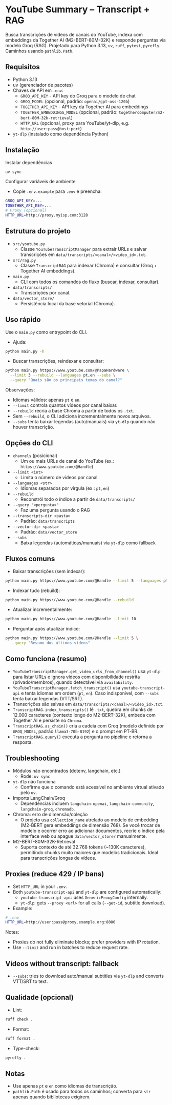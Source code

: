 # YouTube Summary – Transcript + RAG

Busca transcrições de vídeos de canais do YouTube, indexa com embeddings da Together AI (M2-BERT-80M-32K) e responde perguntas via modelo Groq (RAG). Projetado para Python 3.13, `uv`, `ruff`, `pytest`, `pyrefly`. Caminhos usando `pathlib.Path`.

## Requisitos

- Python 3.13
- uv (gerenciador de pacotes)
- Chaves de API em `.env`:
  - `GROQ_API_KEY` - API key do Groq para o modelo de chat
  - `GROQ_MODEL` (opcional, padrão: `openai/gpt-oss-120b`)
  - `TOGETHER_API_KEY` - API key da Together AI para embeddings
  - `TOGETHER_EMBEDDINGS_MODEL` (opcional, padrão: `togethercomputer/m2-bert-80M-32k-retrieval`)
  - `HTTP_URL` (opcional, proxy para YouTube/yt-dlp, e.g. `http://user:pass@host:port`)
- `yt-dlp` (instalado como dependência Python)

## Instalação

Instalar dependências

```bash
uv sync
```

Configurar variáveis de ambiente

- Copie `.env.example` para `.env` e preencha:

```bash
GROQ_API_KEY=...
TOGETHER_API_KEY=...
# Proxy (opcional)
HTTP_URL=http://proxy.myisp.com:3128
```

## Estrutura do projeto

- `src/youtube.py`
  - Classe `YouTubeTranscriptManager` para extrair URLs e salvar transcrições em `data/transcripts/<canal>/<video_id>.txt`.
- `src/rag.py`
  - Classe `TranscriptRAG` para indexar (Chroma) e consultar (Groq + Together AI embeddings).
- `main.py`
  - CLI com todos os comandos do fluxo (buscar, indexar, consultar).
- `data/transcripts/`
  - Transcrições por canal.
- `data/vector_store/`
  - Persistência local da base vetorial (Chroma).

## Uso rápido

Use o `main.py` como entrypoint do CLI.

- Ajuda:

```bash
python main.py -h
```

- Buscar transcrições, reindexar e consultar:

```bash
python main.py https://www.youtube.com/@PapaHardware \
  --limit 3 --rebuild --languages pt,en --subs \
  --query "Quais são os principais temas do canal?"
```

Observações:

- Idiomas válidos: apenas `pt` e `en`.
- `--limit` controla quantos vídeos por canal baixar.
- `--rebuild` recria a base Chroma a partir de todos os `.txt`.
- Sem `--rebuild`, o CLI adiciona incrementalmente novos arquivos.
- `--subs` tenta baixar legendas (auto/manuais) via `yt-dlp` quando não houver transcrição.

## Opções do CLI

- `channels` (posicional)
  - Um ou mais URLs de canal do YouTube (ex.: `https://www.youtube.com/@Handle`)
- `--limit <int>`
  - Limita o número de vídeos por canal
- `--languages <str>`
  - Idiomas separados por vírgula (ex.: `pt,en`)
- `--rebuild`
  - Reconstrói todo o índice a partir de `data/transcripts/`
- `--query "<pergunta>"`
  - Faz uma pergunta usando o RAG
- `--transcripts-dir <pasta>`
  - Padrão: `data/transcripts`
- `--vector-dir <pasta>`
  - Padrão: `data/vector_store`
- `--subs`
  - Baixa legendas (automáticas/manuais) via `yt-dlp` como fallback

## Fluxos comuns

- Baixar transcrições (sem indexar):

```bash
python main.py https://www.youtube.com/@Handle --limit 5 --languages pt,en
```

- Indexar tudo (rebuild):

```bash
python main.py https://www.youtube.com/@Handle --rebuild
```

- Atualizar incrementalmente:

```bash
python main.py https://www.youtube.com/@Handle --limit 10
```

- Perguntar após atualizar índice:

```bash
python main.py https://www.youtube.com/@Handle --limit 5 \
  --query "Resumo dos últimos vídeos"
```

## Como funciona (resumo)

- `YouTubeTranscriptManager.get_video_urls_from_channel()` usa `yt-dlp` para listar URLs e ignora vídeos com disponibilidade restrita (privado/membros), quando detectável via `availability`.
- `YouTubeTranscriptManager.fetch_transcript()` usa `youtube-transcript-api` e tenta idiomas em ordem (`pt`, `en`). Caso indisponível, com `--subs` tenta baixar legendas (VTT/SRT).
- Transcrições são salvas em `data/transcripts/<canal>/<video_id>.txt`.
- `TranscriptRAG.index_transcripts()` lê `.txt`, quebra em chunks de 12.000 caracteres (contexto longo do M2-BERT-32K), embeda com Together AI e persiste no `Chroma`.
- `TranscriptRAG.as_chain()` cria a cadeia com Groq (modelo definido por `GROQ_MODEL`, padrão `llama3-70b-8192`) e o prompt em PT-BR.
- `TranscriptRAG.query()` executa a pergunta no pipeline e retorna a resposta.

## Troubleshooting

- Módulos não encontrados (dotenv, langchain, etc.)
  - Rode: `uv sync`
- `yt-dlp` não funciona
  - Confirme que o comando está acessível no ambiente virtual ativado pelo `uv`.
- Imports LangChain/Groq
  - Dependências incluem `langchain-openai`, `langchain-community`, `langchain-groq`, `chromadb`.
- Chroma: erro de dimensão/coleção
  - O projeto usa `collection_name` atrelado ao modelo de embedding (M2-BERT gera embeddings de dimensão 768). Se você trocar de modelo e ocorrer erro ao adicionar documentos, recrie o índice pela interface web ou apague `data/vector_store/` manualmente.
- M2-BERT-80M-32K-Retrieval
  - Suporta contexto de até 32.768 tokens (~130K caracteres), permitindo chunks muito maiores que modelos tradicionais. Ideal para transcrições longas de vídeos.

## Proxies (reduce 429 / IP bans)

- Set `HTTP_URL` in your `.env`.
- Both `youtube-transcript-api` and `yt-dlp` are configured automatically:
  - `youtube-transcript-api`: uses `GenericProxyConfig` internally.
  - `yt-dlp`: gets `--proxy <url>` for all calls (`--get-id`, subtitle download).
- Example:

```bash
# .env
HTTP_URL=http://user:pass@proxy.example.org:8080
```

Notes:

- Proxies do not fully eliminate blocks; prefer providers with IP rotation.
- Use `--limit` and run in batches to reduce request rate.

## Videos without transcript: fallback

- `--subs`: tries to download auto/manual subtitles via `yt-dlp` and converts VTT/SRT to text.

## Qualidade (opcional)

- Lint:

```bash
ruff check .
```

- Format:

```bash
ruff format .
```

- Type-check:

```bash
pyrefly .
```

## Notas

- Use apenas `pt` e `en` como idiomas de transcrição.
- `pathlib.Path` é usado para todos os caminhos; converta para `str` apenas quando bibliotecas exigirem.
